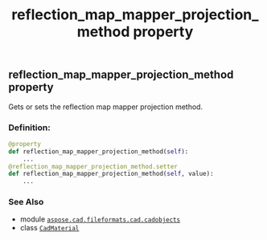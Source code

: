 ﻿---
title: reflection_map_mapper_projection_method property
second_title: Aspose.CAD for Python via .NET API References
description: 
type: docs
weight: 840
url: /python-net/aspose.cad.fileformats.cad.cadobjects/cadmaterial/reflection_map_mapper_projection_method/
is_root: false
---

## reflection_map_mapper_projection_method property


Gets or sets the reflection map mapper projection method.
### Definition:
```python
@property
def reflection_map_mapper_projection_method(self):
    ...
@reflection_map_mapper_projection_method.setter
def reflection_map_mapper_projection_method(self, value):
    ...
```

### See Also
* module [`aspose.cad.fileformats.cad.cadobjects`](../../)
* class [`CadMaterial`](/cad/python-net/aspose.cad.fileformats.cad.cadobjects/cadmaterial)
